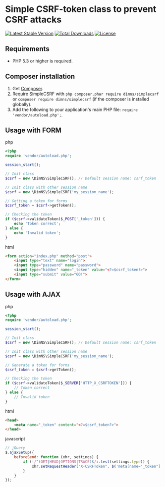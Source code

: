# Simple CSRF-token class to prevent CSRF attacks

[![Latest Stable Version](https://poser.pugx.org/dimns/simplecsrf/v/stable)](https://packagist.org/packages/dimns/simplecsrf)
[![Total Downloads](https://poser.pugx.org/dimns/simplecsrf/downloads)](https://packagist.org/packages/dimns/simplecsrf)
[![License](https://poser.pugx.org/dimns/simplecsrf/license)](https://packagist.org/packages/dimns/simplecsrf)

## Requirements
- PHP 5.3 or higher is required.

## Composer installation
1. Get [Composer](http://getcomposer.org/).
3. Require SimpleCSRF with `php composer.phar require dimns/simplecsrf` or `composer require dimns/simplecsrf` (if the composer is installed globally).
3. Add the following to your application's main PHP file: `require 'vendor/autoload.php';`.

## Usage with FORM
php
```php
<?php
require 'vendor/autoload.php';

session_start();

// Init class
$csrf = new \DimNS\SimpleCSRF(); // Default session name: csrf_token

// Init class with other session name
$csrf = new \DimNS\SimpleCSRF('my_session_name');

// Getting a token for forms
$csrf_token = $csrf->getToken();

// Checking the token
if ($csrf->validateToken($_POST['_token'])) {
    echo 'Token correct';
} else {
    echo 'Invalid token';
}
```

html
```html
<form action="index.php" method="post">
    <input type="text" name="login">
    <input type="password" name="password">
    <input type="hidden" name="_token" value="<?=$csrf_token?>">
    <input type="submit" value="GO!">
</form>
```

## Usage with AJAX
php
```php
<?php
require 'vendor/autoload.php';

session_start();

// Init class
$csrf = new \DimNS\SimpleCSRF(); // Default session name: csrf_token

// Init class with other session name
$csrf = new \DimNS\SimpleCSRF('my_session_name');

// Generate a token for forms
$csrf_token = $csrf->getToken();

// Checking the token
if ($csrf->validateToken($_SERVER['HTTP_X_CSRFTOKEN'])) {
    // Token correct
} else {
    // Invalid token
}
```

html
```html
<head>
    <meta name="_token" content="<?=$csrf_token?>">
</head>
```

javascript
```javascript
// jQuery
$.ajaxSetup({
    beforeSend: function (xhr, settings) {
        if (!/^(GET|HEAD|OPTIONS|TRACE)$/i.test(settings.type)) {
            xhr.setRequestHeader("X-CSRFToken", $('meta[name="_token"]').attr('content'));
        }
    }
});
```